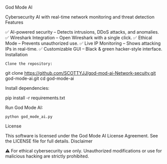 God Mode AI

Cybersecurity AI with real-time network monitoring and threat detection
Features

✅ AI-powered security – Detects intrusions, DDoS attacks, and anomalies.
✅ Wireshark Integration – Open Wireshark with a single click.
✅ Ethical Mode – Prevents unauthorized use.
✅ Live IP Monitoring – Shows attacking IPs in real-time.
✅ Customizable GUI – Black & green hacker-style interface.
Installation

    Clone the repository:

git clone https://github.com/SCOTTYJJ/god-mod-ai-Network-secuity.git
god-mode-ai.git
cd god-mode-ai

Install dependencies:

pip install -r requirements.txt

Run God Mode AI:

    python god_mode_ai.py

License

This software is licensed under the God Mode AI License Agreement.
See the LICENSE file for full details.
Disclaimer

⚠️ For ethical cybersecurity use only. Unauthorized modifications or use for malicious hacking are strictly prohibited.
